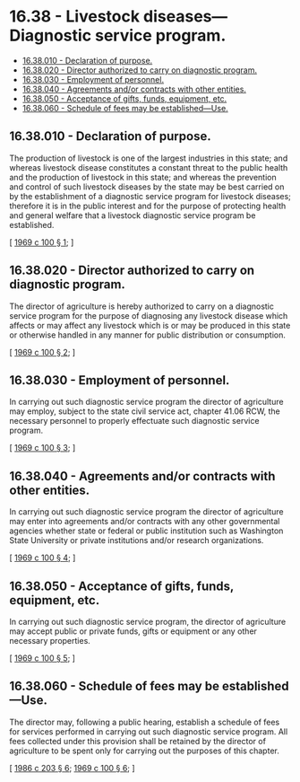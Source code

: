 # 16.38 - Livestock diseases—Diagnostic service program.
* [16.38.010 - Declaration of purpose.](#1638010---declaration-of-purpose)
* [16.38.020 - Director authorized to carry on diagnostic program.](#1638020---director-authorized-to-carry-on-diagnostic-program)
* [16.38.030 - Employment of personnel.](#1638030---employment-of-personnel)
* [16.38.040 - Agreements and/or contracts with other entities.](#1638040---agreements-andor-contracts-with-other-entities)
* [16.38.050 - Acceptance of gifts, funds, equipment, etc.](#1638050---acceptance-of-gifts-funds-equipment-etc)
* [16.38.060 - Schedule of fees may be established—Use.](#1638060---schedule-of-fees-may-be-establisheduse)
## 16.38.010 - Declaration of purpose.
The production of livestock is one of the largest industries in this state; and whereas livestock disease constitutes a constant threat to the public health and the production of livestock in this state; and whereas the prevention and control of such livestock diseases by the state may be best carried on by the establishment of a diagnostic service program for livestock diseases; therefore it is in the public interest and for the purpose of protecting health and general welfare that a livestock diagnostic service program be established.

\[ [1969 c 100 § 1](https://leg.wa.gov/CodeReviser/documents/sessionlaw/1969c100.pdf?cite=1969%20c%20100%20§%201); \]

## 16.38.020 - Director authorized to carry on diagnostic program.
The director of agriculture is hereby authorized to carry on a diagnostic service program for the purpose of diagnosing any livestock disease which affects or may affect any livestock which is or may be produced in this state or otherwise handled in any manner for public distribution or consumption.

\[ [1969 c 100 § 2](https://leg.wa.gov/CodeReviser/documents/sessionlaw/1969c100.pdf?cite=1969%20c%20100%20§%202); \]

## 16.38.030 - Employment of personnel.
In carrying out such diagnostic service program the director of agriculture may employ, subject to the state civil service act, chapter 41.06 RCW, the necessary personnel to properly effectuate such diagnostic service program.

\[ [1969 c 100 § 3](https://leg.wa.gov/CodeReviser/documents/sessionlaw/1969c100.pdf?cite=1969%20c%20100%20§%203); \]

## 16.38.040 - Agreements and/or contracts with other entities.
In carrying out such diagnostic service program the director of agriculture may enter into agreements and/or contracts with any other governmental agencies whether state or federal or public institution such as Washington State University or private institutions and/or research organizations.

\[ [1969 c 100 § 4](https://leg.wa.gov/CodeReviser/documents/sessionlaw/1969c100.pdf?cite=1969%20c%20100%20§%204); \]

## 16.38.050 - Acceptance of gifts, funds, equipment, etc.
In carrying out such diagnostic service program, the director of agriculture may accept public or private funds, gifts or equipment or any other necessary properties.

\[ [1969 c 100 § 5](https://leg.wa.gov/CodeReviser/documents/sessionlaw/1969c100.pdf?cite=1969%20c%20100%20§%205); \]

## 16.38.060 - Schedule of fees may be established—Use.
The director may, following a public hearing, establish a schedule of fees for services performed in carrying out such diagnostic service program. All fees collected under this provision shall be retained by the director of agriculture to be spent only for carrying out the purposes of this chapter.

\[ [1986 c 203 § 6](https://leg.wa.gov/CodeReviser/documents/sessionlaw/1986c203.pdf?cite=1986%20c%20203%20§%206); [1969 c 100 § 6](https://leg.wa.gov/CodeReviser/documents/sessionlaw/1969c100.pdf?cite=1969%20c%20100%20§%206); \]

